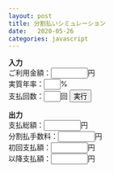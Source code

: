 ```yaml
---
layout: post
title: 分割払いシミュレーション
date:   2020-05-26
categories: javascript
---
```


<head>

<script language = "javascript">
<!--
function bunkatsu(){

kingaku = parseInt(document.in_form.in_kin.value);
nenri = parseInt(document.in_form.in_nen.value);
kaisu = parseInt(document.in_form.in_kai.value);

nenri = nenri / 100;
getsuri = nenri / 12;

getsugaku = ( kingaku * getsuri * ((1 + getsuri) ** kaisu )) / (( 1 + getsuri ) ** kaisu - 1 );
sougaku = Math.floor(getsugaku * kaisu);
sourisi = sougaku - kingaku;

a_getsugaku = Math.floor(getsugaku);
f_getsugaku = sougaku - (a_getsugaku * (kaisu-1));

document.out_form.out_sou.value = sougaku ;
document.out_form.out_te.value = sourisi ;
document.out_form.out_f.value = f_getsugaku ;
document.out_form.out_a.value = a_getsugaku ;

}
//-->
</script>

</head>

<body>

<form name="in_form">
<b>入力</b><br>
ご利用金額：<input type=text name="in_kin" value="" size="6">円<br>
実質年率：<input type=text name="in_nen" value="" size="1">%<br>
支払回数：<input type=text name="in_kai" value="" size="1">回
<input type=button value="実行" onClick="bunkatsu()"><br>
</form>

<form name="out_form">
<b>出力</b><br>
支払総額：<input type=text name="out_sou" value="" size="6">円<br>
分割払手数料：<input type=text name="out_te" value="" size="6">円<br>
初回支払額：<input type=text name="out_f" value="" size="6">円<br>
以降支払額：<input type=text name="out_a" value="" size="6">円
</form>

</body>

